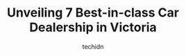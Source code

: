 ---
layout: ampstory
image: https://i0.wp.com/www.auto.or.id/wp-content/uploads/2023/06/landmark-auto-sales-0-victoria-1686323989.jpeg?resize=640,853
author: techidn
featured: false
description: Victoria, British Columbia, Canada is a haven for Car Dealership enthusiasts, boasting an impressive array of 7 top-notch establishments. Whether youre a seasoned connoisseur or simply curi
title: Unveiling 7 Best-in-class Car Dealership in Victoria
cover:
   title: Unveiling 7 Best-in-class Car Dealership in Victoria
   subtitle: AUTO.OR.ID
   background: https://www.auto.or.id/wp-content/uploads/2023/06/landmark-auto-sales-0-victoria-1686323989.jpeg

pages: 
 - layout: thirds
   top: <h1>#1 Jim Pattison Toyota Victoria</h1>
   bottom: "<p>If I could give a higher rating, I would. I recently bought a used vehicle from Margot who has been absolutely fantastic from the very beginning.  There have been a few i</p>"
   background: https://www.auto.or.id/wp-content/uploads/2023/06/landmark-auto-sales-1-victoria-1686323990.jpeg
   backgroundblur: true
 - layout: thirds
   top: <h1>#2 Campus Honda</h1>
   bottom: "<p>506 Finlayson St, Victoria, BC V8T 5C8, Canada</p>"
   background: https://www.auto.or.id/wp-content/uploads/2023/06/landmark-auto-sales-2-victoria-1686323991.jpeg
   cta:
      link: https://www.auto.or.id/unveiling-7-best-in-class-car-dealership-in-victoria/
      text: Unveiling 7 Best-in-class Car Dealership in Victoria
 - layout: thirds
   top: <h1>#3 Campus Nissan</h1>
   bottom: "<p>3361 Oak St, Victoria, BC V8X 1R2, Canada</p>"
   background: https://images.unsplash.com/photo-1639928848401-41650dc7238e?ixlib=rb-4.0.3&ixid=MnwxMjA3fDB8MHxwaG90by1wYWdlfHx8fGVufDB8fHx8&auto=format&fit=crop&w=640&h=853&q=80
   cta:
      link: https://www.auto.or.id/unveiling-7-best-in-class-car-dealership-in-victoria/
      text: Unveiling 7 Best-in-class Car Dealership in Victoria
 - layout: thirds
   top: <h1>#4 Suburban Motors</h1>
   bottom: "<p>3377 Douglas St, Victoria, BC V8Z 3L4, Canada</p>"
   background: https://images.unsplash.com/photo-1627404958332-cd698bcce36c?ixlib=rb-4.0.3&ixid=MnwxMjA3fDB8MHxwaG90by1wYWdlfHx8fGVufDB8fHx8&auto=format&fit=crop&w=640&h=853&q=80
   cta:
      link: https://www.auto.or.id/unveiling-7-best-in-class-car-dealership-in-victoria/
      text: Unveiling 7 Best-in-class Car Dealership in Victoria
 - layout: thirds
   top: <h1>#5 Wille Dodge Chrysler Jeep Ram</h1>
   bottom: "<p>3240 Douglas St, Victoria, BC V8Z 3K6, Canada</p>"
   background: https://images.unsplash.com/photo-1594502184342-2e12f877aa73?ixlib=rb-4.0.3&ixid=MnwxMjA3fDB8MHxwaG90by1wYWdlfHx8fGVufDB8fHx8&auto=format&fit=crop&w=640&h=853&q=80
   cta:
      link: https://www.auto.or.id/unveiling-7-best-in-class-car-dealership-in-victoria/
      text: Unveiling 7 Best-in-class Car Dealership in Victoria
 - layout: thirds
   top: <h1>#6 Malibu Motors</h1>
   bottom: "<p>2515 Ludgate Street on, Bay St, Victoria, BC V8T 4S2, Canada</p>"
   background: https://images.unsplash.com/photo-1503736334956-4c8f8e92946d?ixlib=rb-4.0.3&ixid=MnwxMjA3fDB8MHxwaG90by1wYWdlfHx8fGVufDB8fHx8&auto=format&fit=crop&w=640&h=853&q=80
   cta:
      link: https://www.auto.or.id/unveiling-7-best-in-class-car-dealership-in-victoria/
      text: Unveiling 7 Best-in-class Car Dealership in Victoria
 - layout: thirds
   top: <h1>#7 DK Motors</h1>
   bottom: "<p>430 Burnside Rd E, Victoria, BC V8T 2X2, Canada</p>"
   background: https://images.unsplash.com/photo-1490274494753-fd4f84681e7c?ixlib=rb-4.0.3&ixid=MnwxMjA3fDB8MHxwaG90by1wYWdlfHx8fGVufDB8fHx8&auto=format&fit=crop&w=640&h=853&q=80
   cta:
      link: https://www.auto.or.id/unveiling-7-best-in-class-car-dealership-in-victoria/
      text: Unveiling 7 Best-in-class Car Dealership in Victoria
 - layout: thirds
   middle: Continue reading...
   background: https://images.unsplash.com/photo-1579124688690-5476c5d01fde?ixlib=rb-4.0.3&ixid=MnwxMjA3fDB8MHxwaG90by1wYWdlfHx8fGVufDB8fHx8&auto=format&fit=crop&w=640&h=853&q=80
   cta:
      link: https://www.auto.or.id/unveiling-7-best-in-class-car-dealership-in-victoria/
      text: Unveiling 7 Best-in-class Car Dealership in Victoria

---
